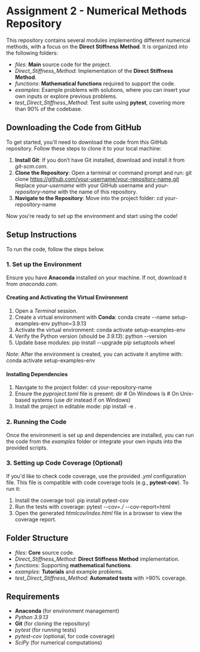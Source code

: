 # Assignment 2 - Numerical Methods Repository

This repository contains several modules implementing different numerical methods, with a focus on the **Direct Stiffness Method**. It is organized into the following folders:

- *files*: **Main** source code for the project.
- *Direct_Stiffness_Method*: Implementation of the **Direct Stiffness Method**.
- *functions*: **Mathematical functions** required to support the code.
- *examples*: Example problems with solutions, where you can insert your own inputs or explore previous problems.
- *test_Direct_Stiffness_Method*: Test suite using **pytest**, covering more than $90\%$ of the codebase.

## Downloading the Code from GitHub

To get started, you'll need to download the code from this GitHub repository. Follow these steps to clone it to your local machine:

1. **Install Git**: If you don’t have Git installed, download and install it from *git-scm.com*.
2. **Clone the Repository**: Open a terminal or command prompt and run:
   git clone https://github.com/your-username/your-repository-name.git
   Replace *your-username* with your GitHub username and *your-repository-name* with the name of this repository.
3. **Navigate to the Repository**: Move into the project folder:
   cd your-repository-name

Now you're ready to set up the environment and start using the code!

## Setup Instructions

To run the code, follow the steps below.

### 1. Set up the Environment

Ensure you have **Anaconda** installed on your machine. If not, download it from *anaconda.com*.

#### Creating and Activating the Virtual Environment

1. Open a *Terminal* session.
2. Create a virtual environment with **Conda**:
   conda create --name setup-examples-env python=3.9.13
3. Activate the virtual environment:
   conda activate setup-examples-env
4. Verify the Python version (should be *3.9.13*):
   python --version
5. Update base modules:
   pip install --upgrade pip setuptools wheel

*Note*: After the environment is created, you can activate it anytime with:
conda activate setup-examples-env

#### Installing Dependencies

1. Navigate to the project folder:
   cd your-repository-name
2. Ensure the *pyproject.toml* file is present:
   dir  # On Windows
   ls   # On Unix-based systems (use *dir* instead if on Windows)
3. Install the project in editable mode:
   pip install -e .

### 2. Running the Code

Once the environment is set up and dependencies are installed, you can run the code from the *examples* folder or integrate your own inputs into the provided scripts.

### 3. Setting up Code Coverage (Optional)

If you'd like to check code coverage, use the provided *.yml* configuration file. This file is compatible with code coverage tools (e.g., **pytest-cov**). To run it:
1. Install the coverage tool:
   pip install pytest-cov
2. Run the tests with coverage:
   pytest --cov=./ --cov-report=html
3. Open the generated *htmlcov/index.html* file in a browser to view the coverage report.

## Folder Structure

- *files*: **Core** source code.
- *Direct_Stiffness_Method*: **Direct Stiffness Method** implementation.
- *functions*: Supporting **mathematical functions**.
- *examples*: **Tutorials** and example problems.
- *test_Direct_Stiffness_Method*: **Automated tests** with >$90\%$ coverage.

## Requirements

- **Anaconda** (for environment management)
- *Python 3.9.13*
- **Git** (for cloning the repository)
- *pytest* (for running tests)
- *pytest-cov* (optional, for code coverage)
- *SciPy* (for numerical computations)

